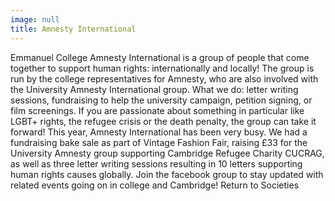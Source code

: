 ```yaml
---
image: null
title: Amnesty International
---
```


Emmanuel College Amnesty International is a group of people that come together to support human rights: internationally and locally! The group is run by the college representatives for Amnesty, who are also involved with the University Amnesty International group.
What we do: letter writing sessions, fundraising to help the university campaign, petition signing, or film screenings. If you are passionate about something in particular like LGBT+ rights, the refugee crisis or the death penalty, the group can take it forward!
This year, Amnesty International has been very busy. We had a fundraising bake sale as part of Vintage Fashion Fair, raising £33 for the University Amnesty group supporting Cambridge Refugee Charity CUCRAG, as well as three letter writing sessions resulting in 10 letters supporting human rights causes globally.
Join the facebook group to stay updated with related events going on in college and Cambridge!
Return to Societies